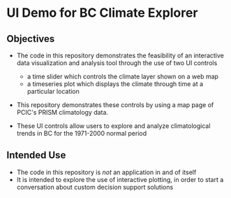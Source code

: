 # UI Demo for BC Climate Explorer

## Objectives

* The code in this repository demonstrates the feasibility of an interactive data visualization and analysis tool through the use of two UI controls

  * a time slider which controls the climate layer shown on a web map
  * a timeseries plot which displays the climate through time at a particular location

* This repository demonstrates these controls by using a map page of PCIC's PRISM climatology data.
* These UI controls allow users to explore and analyze climatological trends in BC for the 1971-2000 normal period

## Intended Use

* The code in this repository is *not* an application in and of itself
* It is intended to explore the use of interactive plotting, in order to start a conversation about custom decision support solutions
